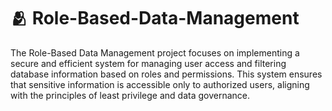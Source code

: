 # 🫂 Role-Based-Data-Management
The Role-Based Data Management project focuses on implementing a secure and efficient system for managing user access and filtering database information based on roles and permissions. This system ensures that sensitive information is accessible only to authorized users, aligning with the principles of least privilege and data governance.
